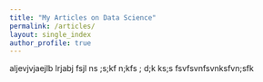 ```yaml
---
title: "My Articles on Data Science"
permalink: /articles/
layout: single_index
author_profile: true
---
```


aljevjvjaejlb lrjabj fsjl ns ;s;kf n;kfs ; d;k ks;s
fsvfsvnfsvnksfvn;sfk
